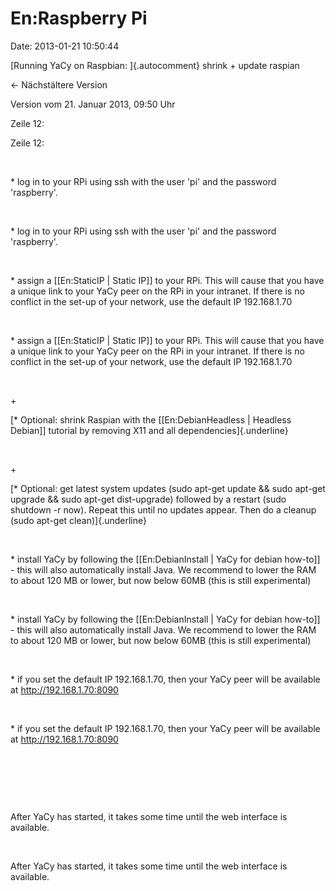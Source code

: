 En:Raspberry Pi
===============

Date: 2013-01-21 10:50:44

[Running YaCy on Raspbian: ]{.autocomment} shrink + update raspian

← Nächstältere Version

Version vom 21. Januar 2013, 09:50 Uhr

Zeile 12:

Zeile 12:

 

<div>

\* log in to your RPi using ssh with the user \'pi\' and the password
\'raspberry\'.

</div>

 

<div>

\* log in to your RPi using ssh with the user \'pi\' and the password
\'raspberry\'.

</div>

 

<div>

\* assign a \[\[En:StaticIP \| Static IP\]\] to your RPi. This will
cause that you have a unique link to your YaCy peer on the RPi in your
intranet. If there is no conflict in the set-up of your network, use the
default IP 192.168.1.70

</div>

 

<div>

\* assign a \[\[En:StaticIP \| Static IP\]\] to your RPi. This will
cause that you have a unique link to your YaCy peer on the RPi in your
intranet. If there is no conflict in the set-up of your network, use the
default IP 192.168.1.70

</div>

 

\+

<div>

[\* Optional: shrink Raspian with the \[\[En:DebianHeadless \| Headless
Debian\]\] tutorial by removing X11 and all dependencies]{.underline}

</div>

 

\+

<div>

[\* Optional: get latest system updates (sudo apt-get update && sudo
apt-get upgrade && sudo apt-get dist-upgrade) followed by a restart
(sudo shutdown -r now). Repeat this until no updates appear. Then do a
cleanup (sudo apt-get clean)]{.underline}

</div>

 

<div>

\* install YaCy by following the \[\[En:DebianInstall \| YaCy for debian
how-to\]\] - this will also automatically install Java. We recommend to
lower the RAM to about 120 MB or lower, but now below 60MB (this is
still experimental)

</div>

 

<div>

\* install YaCy by following the \[\[En:DebianInstall \| YaCy for debian
how-to\]\] - this will also automatically install Java. We recommend to
lower the RAM to about 120 MB or lower, but now below 60MB (this is
still experimental)

</div>

 

<div>

\* if you set the default IP 192.168.1.70, then your YaCy peer will be
available at http://192.168.1.70:8090

</div>

 

<div>

\* if you set the default IP 192.168.1.70, then your YaCy peer will be
available at http://192.168.1.70:8090

</div>

 

 

 

<div>

After YaCy has started, it takes some time until the web interface is
available.

</div>

 

<div>

After YaCy has started, it takes some time until the web interface is
available.

</div>
